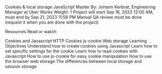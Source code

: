 Cookies & local storage
JavaScript
 Master
 By: Johann Kerbrat, Engineering Manager at Uber Works
 Weight: 1
 Project will start Sep 16, 2023 12:00 AM, must end by Sep 21, 2023 11:59 PM
 Manual QA review must be done (request it when you are done with the project)

Resources
Read or watch:

Cookies and Javascript
HTTP Cookies
js-cookie
Web storage
Learning Objectives
Understand how to create cookies using Javascript
Learn how to set specific settings for the cookie
Learn how to read cookies with Javascript
How to use js-cookie for easy cookie manipulation
How to use the browser web storage
The differences between local storage and session storage
